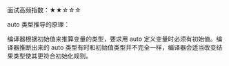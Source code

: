 面试高频指数：★★☆☆☆

auto 类型推导的原理：

编译器根据初始值来推算变量的类型，要求用 auto 定义变量时必须有初始值。编译器推断出来的 auto 类型有时和初始值类型并不完全一样，编译器会适当改变结果类型使其更符合初始化规则。

